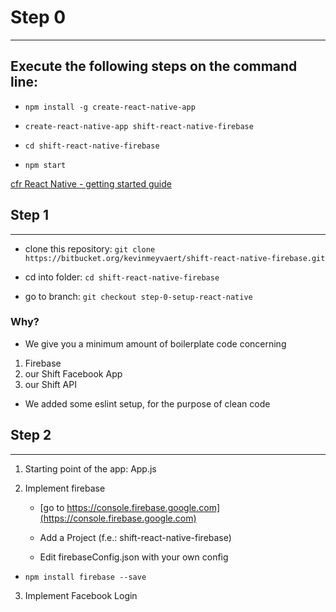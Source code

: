# Step 0
--------

## Execute the following steps on the command line:

* `npm install -g create-react-native-app`

* `create-react-native-app shift-react-native-firebase`

* `cd shift-react-native-firebase`

* `npm start`

[cfr React Native - getting started guide](http://facebook.github.io/react-native/docs/getting-started.html)

## Step 1
---------

 * clone this repository: `git clone https://bitbucket.org/kevinmeyvaert/shift-react-native-firebase.git`

 * cd into folder: `cd shift-react-native-firebase`

 * go to branch: `git checkout step-0-setup-react-native`

### Why?

 * We give you a minimum amount of boilerplate code concerning
 1. Firebase
 2. our Shift Facebook App
 3. our Shift API

 * We added some eslint setup, for the purpose of clean code

## Step 2
---------

 1. Starting point of the app: App.js

 2. Implement firebase

	* [go to https://console.firebase.google.com](https://console.firebase.google.com)

	* Add a Project (f.e.: shift-react-native-firebase)

	* Edit firebaseConfig.json with your own config

  * `npm install firebase --save`

 3. Implement Facebook Login
